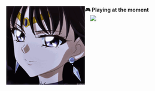 <img align="left" src="gif.gif" widht="210" height="210">
<b>🎮  Playing at the moment</b>
<code>
  <img src="https://img.ibxk.com.br/2019/07/26/26171514413327.jpg" widht="25" height="25">
  </code>


